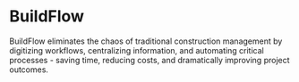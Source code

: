# BuildFlow

BuildFlow eliminates the chaos of traditional construction management by digitizing workflows, centralizing information, and automating critical processes - saving time, reducing costs, and dramatically improving project outcomes.
